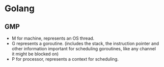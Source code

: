 # Golang

## GMP

- M for machine, represents an OS thread.
- G represents a goroutine. (includes the stack, the instruction pointer and other information important for scheduling goroutines, like any channel it might be blocked on)
- P for processor, represents a context for scheduling.
